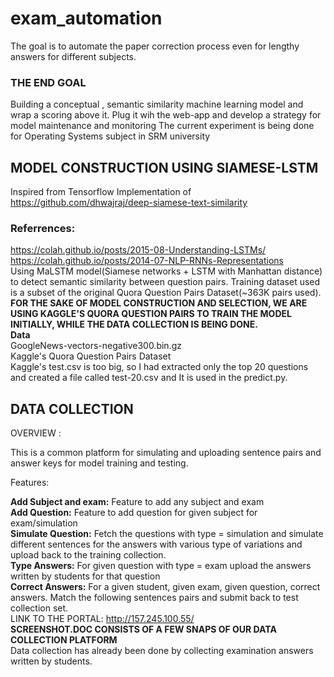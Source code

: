 # exam_automation
The goal is to automate the paper correction process even for lengthy answers for different subjects.
### THE END GOAL
Building a conceptual , semantic similarity machine learning model and wrap a scoring above it.
Plug it wih the web-app and develop a strategy for model maintenance and monitoring
The current experiment is being done for Operating Systems subject in SRM university
## MODEL CONSTRUCTION USING SIAMESE-LSTM
Inspired from Tensorflow Implementation of https://github.com/dhwajraj/deep-siamese-text-similarity <br /> 
### Referrences:
https://colah.github.io/posts/2015-08-Understanding-LSTMs/ <br /> 
https://colah.github.io/posts/2014-07-NLP-RNNs-Representations<BR />
Using MaLSTM model(Siamese networks + LSTM with Manhattan distance) to detect semantic similarity between question pairs. Training dataset used is a subset of the original Quora Question Pairs Dataset(~363K pairs used).<BR />
<B>FOR THE SAKE OF MODEL CONSTRUCTION AND SELECTION, WE ARE USING KAGGLE'S QUORA QUESTION PAIRS TO TRAIN THE MODEL INITIALLY, WHILE THE DATA COLLECTION IS BEING DONE.</B><BR />
<B>Data</B><BR />
GoogleNews-vectors-negative300.bin.gz<BR />
Kaggle's Quora Question Pairs Dataset<BR />
Kaggle's test.csv is too big, so I had extracted only the top 20 questions and created a file called test-20.csv and It is used in the predict.py.

## DATA COLLECTION
OVERVIEW :<BR />

This is a common platform for simulating and uploading sentence pairs and answer keys for model training and testing.<BR />

Features:<BR />

<B>Add Subject and exam:</B> Feature to add any subject and exam<BR />
<B>Add Question:</B> Feature to add question for given subject for exam/simulation<BR />
<B>Simulate Question:</B> Fetch the questions with type = simulation and simulate different sentences for the answers with various type of variations and upload back to the training collection.<BR />
<B>Type Answers:</B> For given question with type = exam upload the answers written by students for that question<BR />
<B>Correct Answers:</B> For a given student, given exam, given question, correct answers. Match the following sentences pairs and submit back to test collection set.<BR />
LINK TO THE PORTAL: http://157.245.100.55/ <BR />
<B>SCREENSHOT.DOC CONSISTS OF A FEW SNAPS OF OUR DATA COLLECTION PLATFORM</B><BR />
Data collection has already been done by collecting examination answers written by students.
